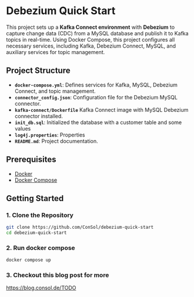 # Debezium Quick Start

This project sets up a **Kafka Connect environment** with **Debezium** to capture change data (CDC) from a MySQL database and publish it to Kafka topics in real-time. Using Docker Compose, this project configures all necessary services, including Kafka, Debezium Connect, MySQL, and auxiliary services for topic management.

## Project Structure

- **`docker-compose.yml`**: Defines services for Kafka, MySQL, Debezium Connect, and topic management.
- **`connector_config.json`**: Configuration file for the Debezium MySQL connector.
- **`kafka-connect/Dockerfile`** Kafka Connect image with MySQL Debezium connector installed.
- **`init_db.sql`**: Initialized the database with a customer table and some values
- **`log4j.properties`**: Properties 
- **`README.md`**: Project documentation.

## Prerequisites

- [Docker](https://www.docker.com/products/docker-desktop)
- [Docker Compose](https://docs.docker.com/compose/)

## Getting Started

### 1. Clone the Repository

```bash
git clone https://github.com/ConSol/debezium-quick-start
cd debezium-quick-start
```

### 2. Run docker compose

```bash
docker compose up
```

### 3. Checkout this blog post for more
https://blog.consol.de/TODO
